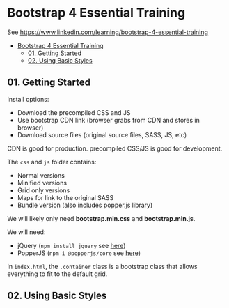 # Bootstrap 4 Essential Training

See https://www.linkedin.com/learning/bootstrap-4-essential-training

- [Bootstrap 4 Essential Training](#bootstrap-4-essential-training)
  - [01. Getting Started](#01-getting-started)
  - [02. Using Basic Styles](#02-using-basic-styles)

## 01. Getting Started

Install options:
* Download the precompiled CSS and JS
* Use bootstrap CDN link (browser grabs from CDN and stores in browser)
* Download source files (original source files, SASS, JS, etc)

CDN is good for production. precompiled CSS/JS is good for development.

The `css` and `js` folder contains:
* Normal versions
* Minified versions
* Grid only versions
* Maps for link to the original SASS
* Bundle version (also includes popper.js library)

We will likely only need **bootstrap.min.css** and **bootstrap.min.js**.

We will need:
* jQuery (`npm install jquery` see [here](https://jquery.com/))
* PopperJS (`npm i @popperjs/core` see [here](https://popper.js.org/))

In `index.html`, the `.container` class is a bootstrap class that allows
everything to fit to the default grid.

## 02. Using Basic Styles